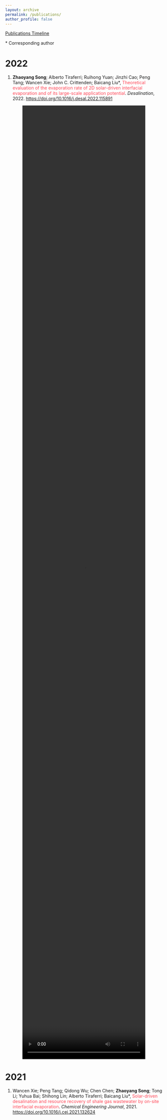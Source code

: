 ```yaml
---
layout: archive
permalink: /publications/
author_profile: false
---
```


<a href="/files/timeline/timeline.html" target="_blank">Publications Timeline<a>

\* Corresponding author

# 2022

1. **Zhaoyang Song**; Alberto Tiraferri; Ruihong Yuan; Jinzhi Cao; Peng Tang; Wancen Xie; John C. Crittenden; Baicang Liu\*, <font color="#FF4858">Theoretical evaluation of the evaporation rate of 2D solar-driven interfacial evaporation and of its large-scale application potential</font>. *Desalination*, 2022. <a href="https://doi.org/10.1016/j.desal.2022.115891" target="_blank">https://doi.org/10.1016/j.desal.2022.115891</a>

<center>
<video controls width="78%" height="78%">
    <source src="/video/Global Evaporation Prediction Based on 2D SIE Technology.mp4"/>
    Sorry, your browser does not support this video, please use Chrome instead.
</video>
</center>

# 2021

1. Wancen Xie; Peng Tang; Qidong Wu; Chen Chen; **Zhaoyang Song**; Tong Li; Yuhua Bai; Shihong Lin; Alberto Tiraferri; Baicang Liu\*, <font color="#FF4858">Solar-driven desalination and resource recovery of shale gas wastewater by on-site interfacial evaporation</font>. *Chemical Engineering Journal*, 2021. <a href="https://doi.org/10.1016/j.cej.2021.132624" target="_blank">https://doi.org/10.1016/j.cej.2021.132624</a>
